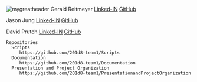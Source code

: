 ![mygreatheader](banner.png)
Gerald Reitmeyer
   [Linked-IN](https://www.linkedin.com/in/gerald-reitmeyer/)
   [GitHub](https://github.com/gerreit)

Jason Jung
   [Linked-IN](https://www.linkedin.com/in/jason-jung-151450272/)
   [GitHub](https://github.com/jaehwanjung23)

David Prutch
    [Linked-IN](https://www.linkedin.com/in/david-prutch-1027/)
    [GitHub](https://github.com/PrutchD)
    
    Repositories 
      Scripts
         https://github.com/201d8-team1/Scripts
      Documentation 
         https://github.com/201d8-team1/Documentation
      Presentation and Project Organization 
         https://github.com/201d8-team1/PresentationandProjectOrganization
         
